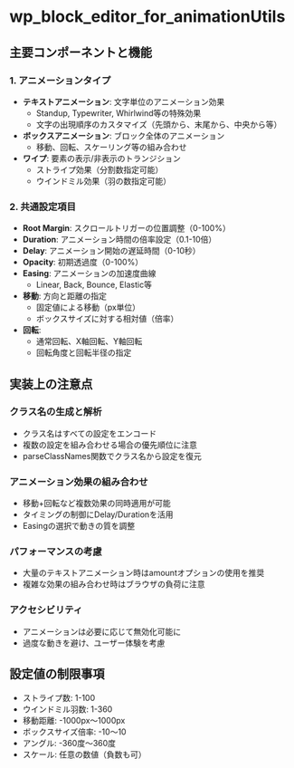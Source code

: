 # wp_block_editor_for_animationUtils

## 主要コンポーネントと機能

### 1. アニメーションタイプ

- **テキストアニメーション**: 文字単位のアニメーション効果
  - Standup, Typewriter, Whirlwind等の特殊効果
  - 文字の出現順序のカスタマイズ（先頭から、末尾から、中央から等）
- **ボックスアニメーション**: ブロック全体のアニメーション
  - 移動、回転、スケーリング等の組み合わせ
- **ワイプ**: 要素の表示/非表示のトランジション
  - ストライプ効果（分割数指定可能）
  - ウインドミル効果（羽の数指定可能）

### 2. 共通設定項目

- **Root Margin**: スクロールトリガーの位置調整（0-100%）
- **Duration**: アニメーション時間の倍率設定（0.1-10倍）
- **Delay**: アニメーション開始の遅延時間（0-10秒）
- **Opacity**: 初期透過度（0-100%）
- **Easing**: アニメーションの加速度曲線
  - Linear, Back, Bounce, Elastic等
- **移動**: 方向と距離の指定
  - 固定値による移動（px単位）
  - ボックスサイズに対する相対値（倍率）
- **回転**:
  - 通常回転、X軸回転、Y軸回転
  - 回転角度と回転半径の指定

## 実装上の注意点

### クラス名の生成と解析

- クラス名はすべての設定をエンコード
- 複数の設定を組み合わせる場合の優先順位に注意
- parseClassNames関数でクラス名から設定を復元

### アニメーション効果の組み合わせ

- 移動+回転など複数効果の同時適用が可能
- タイミングの制御にDelay/Durationを活用
- Easingの選択で動きの質を調整

### パフォーマンスの考慮

- 大量のテキストアニメーション時はamountオプションの使用を推奨
- 複雑な効果の組み合わせ時はブラウザの負荷に注意

### アクセシビリティ

- アニメーションは必要に応じて無効化可能に
- 過度な動きを避け、ユーザー体験を考慮

## 設定値の制限事項

- ストライプ数: 1-100
- ウインドミル羽数: 1-360
- 移動距離: -1000px～1000px
- ボックスサイズ倍率: -10～10
- アングル: -360度～360度
- スケール: 任意の数値（負数も可）
